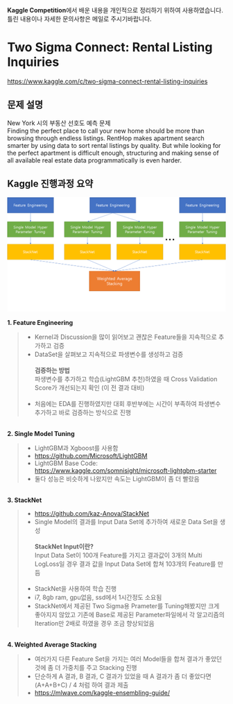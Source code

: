 **Kaggle Competition**에서 배운 내용을 개인적으로 정리하기 위하여 사용하였습니다.<br>
틀린 내용이나 자세한 문의사항은 메일로 주시기바랍니다.<br>

# Two Sigma Connect: Rental Listing Inquiries
https://www.kaggle.com/c/two-sigma-connect-rental-listing-inquiries

## 문제 설명
New York 시의 부동산 선호도 예측 문제<br>
Finding the perfect place to call your new home should be more than browsing through endless listings. RentHop makes apartment search smarter by using data to sort rental listings by quality. But while looking for the perfect apartment is difficult enough, structuring and making sense of all available real estate data programmatically is even harder. 

## Kaggle 진행과정 요약
![Alt text](twosigma_kaggle_process.png?raw=true "kaggle process")

**1. Feature Engineering**
>* Kernel과 Discussion을 많이 읽어보고 괜찮은 Feature들을 지속적으로 추가하고 검증
>* DataSet을 살펴보고 지속적으로 파생변수를 생성하고 검증<br><br>**검증하는 방법**<br>파생변수를 추가하고 학습(LightGBM 추천)하였을 때 Cross Validation Score가 개선되는지 확인 (이 전 결과 대비)<br><br>
>* 처음에는 EDA를 진행하였지만 대회 후반부에는 시간이 부족하여 파생변수 추가하고 바로 검증하는 방식으로 진행


<br>**2. Single Model Tuning**
>* LightGBM과 Xgboost를 사용함
>* https://github.com/Microsoft/LightGBM
>* LightGBM Base Code: https://www.kaggle.com/somnisight/microsoft-lightgbm-starter
>* 둘다 성능은 비슷하게 나왔지만 속도는 LightGBM이 좀 더 빨랐음


<br>**3. StackNet**
>* https://github.com/kaz-Anova/StackNet
>* Single Model의 결과를 Input Data Set에 추가하여 새로운 Data Set을 생성<br><br>**StackNet Input이란?**<br>
Input Data Set이 100개 Feature를 가지고 결과값이 3개의 Multi LogLoss일 경우 결과 값을 Input Data Set에 합쳐 103개의 Feature를 만듬
<br><br>
>* StackNet을 사용하여 학습 진행
>* i7, 8gb ram, gpu없음, ssd에서 1시간정도 소요됨
>* StackNet에서 제공된 Two Sigma용 Prameter를 Tuning해봤지만 크게 좋아지지 않았고 기존에 Base로 제공된 Parameter파일에서 각 알고리즘의 Iteration만 2배로 하였을 경우 조금 향상되었음

<br>**4. Weighted Average Stacking**
>* 여러가지 다른 Feature Set을 가지는 여러 Model들을 합쳐 결과가 좋았던 것에 좀 더 가중치를 주고 Stacking 진행
>* 단순하게 A 결과, B 결과, C 결과가 있었을 때 A 결과가 좀 더 좋았다면 (A+A+B+C) / 4 처럼 하여 결과 제출
>* https://mlwave.com/kaggle-ensembling-guide/
